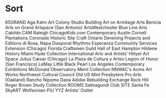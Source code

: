 # Sort
65GRAND
Aga Kahn
Art Colony Studio Building
Art on Armitage
Arts Benicia
Arts on Grand
Artspace (San Antonio)
ArtsWestchester
Blue Line Arts
Cabildo
CAM Raleigh
ChicagoKids.com
Contemporary Austin
Cornell Plantations
Coronado Historic Site
Craft Ontario
Devening Projects and Editions
di Rosa, Napa
Diasporal Rhythms
Esperanza Community Services
Extension (Chicago)
Florida Craftsmen
Guild Hall of East Hampton
Hildene
History Miami
Hyde Collection
International Arts and Artists’ Hillyer Art Space
Julius Cæsar (Chicago)
La Plaza de Cultura y Artes
Legion of Honor (San Francisco)
LeMay
Little Black Pearl
Los Angeles Contemporary Exhibitions
McDonald Observatory
Menil Collection
NNWAC's Acme Art Works
Northwest Cultural Council
Old US Mint
Presbytere
Pro Arts (Oakland)
Rancho Nipomo Dana Adobe
Rebuilding Exchange
Rock Hill
Roger Brown Study Collection
ROOMS
Salmagundi Club
SITE Santa Fe
SkyART
Wolfsonian-FIU
YYZ Artists’ Outlet